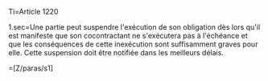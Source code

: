 Ti=Article 1220

1.sec=Une partie peut suspendre l'exécution de son obligation dès lors qu'il est manifeste que son cocontractant ne s'exécutera pas à l'échéance et que les conséquences de cette inexécution sont suffisamment graves pour elle. Cette suspension doit être notifiée dans les meilleurs délais.

=[Z/paras/s1]